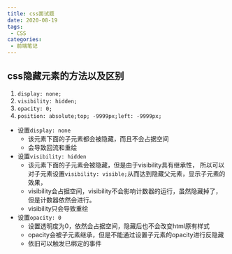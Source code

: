 ```yaml
---
title: css面试题
date: 2020-08-19
tags:
 - CSS
categories:
 - 前端笔记
---
```


## css隐藏元素的方法以及区别
1. `display: none;`
2. `visibility: hidden;`
3. `opacity: 0;`
4. `position: absolute;top; -9999px;left: -9999px;`

* 设置`display: none`
    * 该元素下面的子元素都会被隐藏，而且不会占据空间
    * 会导致回流和重绘
* 设置`visibility: hidden`
    * 该元素下面的子元素会被隐藏，但是由于visibility具有继承性，
所以可以对子元素设置`visibility: visible;`从而达到隐藏父元素，显示子元素的效果，
    * visibility会占据空间，visibility不会影响计数器的运行，虽然隐藏掉了，但是计数器依然会进行。
    * visibility只会导致重绘
* 设置`opacity: 0`
    * 设置透明度为0，依然会占据空间，隐藏后也不会改变html原有样式
    * opacity会被子元素继承，但是不能通过设置子元素的opacity进行反隐藏
    * 依旧可以触发已绑定的事件